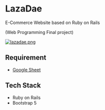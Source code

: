 # LazaDae

E-Commerce Website based on Ruby on Rails

(Web Programming Final project)

[![lazadae.png](https://i.postimg.cc/43r679Mc/lazadae.png)](https://postimg.cc/cKBgPrd1)

## Requirement

- [Google Sheet](https://docs.google.com/spreadsheets/d/1h0FCI-0peXFP2fA9byo6vj2-egiiXuUrp2wLumWaki8/edit?usp=sharing)

## Tech Stack

- Ruby on Rails
- Bootstrap 5 
